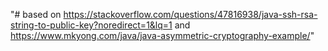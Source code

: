 "# based on https://stackoverflow.com/questions/47816938/java-ssh-rsa-string-to-public-key?noredirect=1&lq=1 and https://www.mkyong.com/java/java-asymmetric-cryptography-example/" 
